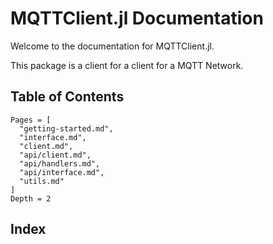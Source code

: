 # MQTTClient.jl Documentation

Welcome to the documentation for MQTTClient.jl.

This package is a client for a client for a MQTT Network.

## Table of Contents

```@contents
Pages = [
  "getting-started.md",
  "interface.md",
  "client.md",
  "api/client.md",
  "api/handlers.md",
  "api/interface.md",
  "utils.md"
]
Depth = 2
```

## Index

```@index
```